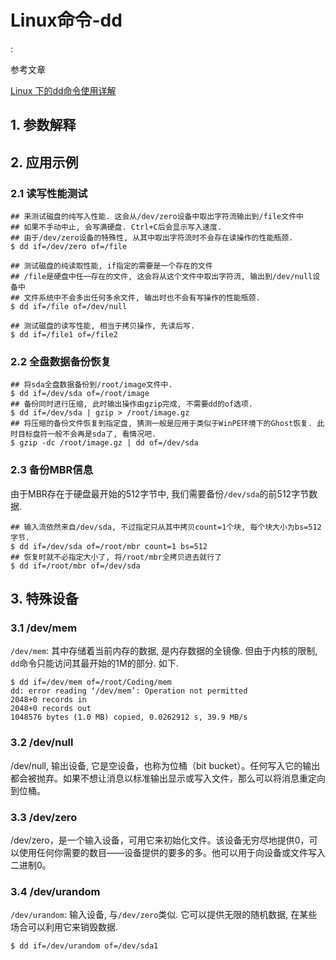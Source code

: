 # Linux命令-dd

<!tags!>: <!linux命令!>

参考文章

[Linux 下的dd命令使用详解](https://linux.cn/article-1429-1.html)

## 1. 参数解释

## 2. 应用示例

### 2.1 读写性能测试

```
## 来测试磁盘的纯写入性能. 这会从/dev/zero设备中取出字符流输出到/file文件中
## 如果不手动中止, 会写满硬盘. Ctrl+C后会显示写入速度.
## 由于/dev/zero设备的特殊性, 从其中取出字符流时不会存在读操作的性能瓶颈.
$ dd if=/dev/zero of=/file 

## 测试磁盘的纯读取性能, if指定的需要是一个存在的文件
## /file是硬盘中任一存在的文件, 这会将从这个文件中取出字符流, 输出到/dev/null设备中
## 文件系统中不会多出任何多余文件, 输出时也不会有写操作的性能瓶颈.
$ dd if=/file of=/dev/null 

## 测试磁盘的读写性能, 相当于拷贝操作, 先读后写.
$ dd if=/file1 of=/file2 
```

### 2.2 全盘数据备份恢复

```
## 将sda全盘数据备份到/root/image文件中.
$ dd if=/dev/sda of=/root/image
## 备份同时进行压缩, 此时输出操作由gzip完成, 不需要dd的of选项.
$ dd if=/dev/sda | gzip > /root/image.gz
## 将压缩的备份文件恢复到指定盘, 猜测一般是应用于类似于WinPE环境下的Ghost恢复. 此时目标盘符一般不会再是sda了, 看情况吧.
$ gzip -dc /root/image.gz | dd of=/dev/sda
```

### 2.3 备份MBR信息

由于MBR存在于硬盘最开始的512字节中, 我们需要备份`/dev/sda`的前512字节数据.

```
## 输入流依然来自/dev/sda, 不过指定只从其中拷贝count=1个块, 每个块大小为bs=512字节.
$ dd if=/dev/sda of=/root/mbr count=1 bs=512
## 恢复时就不必指定大小了, 将/root/mbr全拷贝进去就行了
$ dd if=/root/mbr of=/dev/sda
```

## 3. 特殊设备

### 3.1 /dev/mem

`/dev/mem`: 其中存储着当前内存的数据, 是内存数据的全镜像. 但由于内核的限制, `dd`命令只能访问其最开始的1M的部分. 如下.

```
$ dd if=/dev/mem of=/root/Coding/mem
dd: error reading ‘/dev/mem’: Operation not permitted
2048+0 records in
2048+0 records out
1048576 bytes (1.0 MB) copied, 0.0262912 s, 39.9 MB/s

```

### 3.2 /dev/null

/dev/null, 输出设备, 它是空设备，也称为位桶（bit bucket）。任何写入它的输出都会被抛弃。如果不想让消息以标准输出显示或写入文件，那么可以将消息重定向到位桶。

### 3.3 /dev/zero

/dev/zero，是一个输入设备，可用它来初始化文件。该设备无穷尽地提供0，可以使用任何你需要的数目——设备提供的要多的多。他可以用于向设备或文件写入二进制0。

### 3.4 /dev/urandom

`/dev/urandom`: 输入设备, 与`/dev/zero`类似. 它可以提供无限的随机数据, 在某些场合可以利用它来销毁数据.

```
$ dd if=/dev/urandom of=/dev/sda1
```